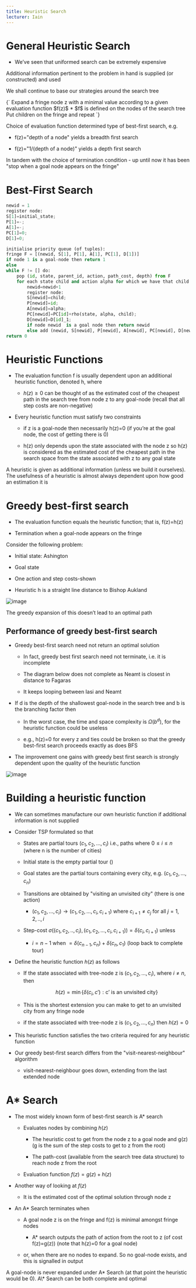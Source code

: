 ```yaml
---
title: Heuristic Search
lecturer: Iain
---
```


# General Heuristic Search

-   We’ve seen that uniformed search can be extremely expensive

<Definition name="Heuristic Search (Informed Search)">
Additional information pertinent to the problem in hand is supplied (or constructed) and used
</Definition>

We shall continue to base our strategies around the search tree

<Definition name="Best-First Search">
{`
Expand a fringe node z with a minimal value according to a given evaluation function $f(z)$
* $f$ is defined on the nodes of the search tree
Put children on the fringe and repeat
`}
</Definition>

Choice of evaluation function determined type of best-first search, e.g.

-   f(z)="depth of a node" yields a breadth first search

-   f(z)="1/(depth of a node)" yields a depth first search

In tandem with the choice of termination condition - up until now it has
been "stop when a goal node appears on the fringe"

# Best-First Search

```python
newid = 1
register node:
S[1]=initial_state;
P[1]=-;
A[1]=-;
PC[1]=0;
D[1]=0;

initialise priority queue (of tuples):
fringe F = [(newid, S[1], P[1], A[1], PC[1], D[1])]
if node 1 is a goal-node then return 1
else
while F != [] do:
    pop (id, state, parent_id, action, path_cost, depth) from F
    for each state child and action alpha for which we have that child in phi(state, alpha) do:
        newid=newid+1
        register node:
        S[newid]=child;
        P[newid]=id;
        A[newid]=alpha;
        PC[newid]=PC[id]+rho(state, alpha, child);
        D[newid]=D[id]_1;
        if node newid  is a goal node then return newid
        else add (newid, S[newid], P[newid], A[newid], PC[newid], D[newid]) to F
return 0
```

# Heuristic Functions

-   The evaluation function f is usually dependent upon an additional
    heuristic function, denoted h, where

    -   $h(z)\geqslant 0$ can be thought of as the estimated cost of the
        cheapest path in the search tree from node z to any goal-node
        (recall that all step costs are non-negative)

-   Every heuristic function must satisfy two constraints

    -   if z is a goal-node then necessarily h(z)=0 (if you’re at the
        goal node, the cost of getting there is 0)

    -   h(z) only depends upon the state associated with the node z so
        h(z) is considered as the estimated cost of the cheapest path in
        the search space from the state associated with z to any goal
        state

<Definition name="Heuristics">
A heuristic is given as additional information (unless we build it ourselves).
The usefulness of a heuristic is almost always dependent upon how good an estimation it is
</Definition>

# Greedy best-first search

-   The evaluation function equals the heuristic function; that is,
    f(z)=h(z)

-   Termination when a goal-node appears on the fringe

Consider the following problem:

-   Initial state: Ashington

-   Goal state

-   One action and step costs-shown

-   Heuristic h is a straight line distance to Bishop Aukland

![image](/img/Year_2/Software_Methodologies/AI_Search/Heuristic/a_to_b.webp)

The greedy expansion of this doesn’t lead to an optimal path

## Performance of greedy best-first search

-   Greedy best-first search need not return an optimal solution

    -   In fact, greedy best first search need not terminate, i.e. it is
        incomplete

    -   The diagram below does not complete as Neamt is closest in
        distance to Fagaras

    -   It keeps looping between Iasi and Neamt

-   If d is the depth of the shallowest goal-node in the search tree and
    b is the branching factor then

    -   In the worst case, the time and space complexity is
        $\Omega(b^d)$, for the heuristic function could be useless

    -   e.g., h(z)=0 for every z and ties could be broken so that the
        greedy best-first search proceeds exactly as does BFS

-   The improvement one gains with greedy best first search is strongly
    dependent upon the quality of the heuristic function

![image](/img/Year_2/Software_Methodologies/AI_Search/Heuristic/lasi.webp)

# Building a heuristic function

-   We can sometimes manufacture our own heuristic function if
    additional information is not supplied

-   Consider TSP formulated so that

    -   States are partial tours $(c_1,c_2,...,c_i)$ i.e., paths where
        $0\leqslant i\leqslant n$ (where n is the number of cities)

    -   Initial state is the empty partial tour ()

    -   Goal states are the partial tours containing every city, e.g.
        $(c_1,c_2,...,c_n)$

    -   Transitions are obtained by "visiting an unvisited city" (there
        is one action)

        -   $(c_1,c_2,...,c_i)\rightarrow (c_1,c_2,...,c_i,c_{i+1})$
            where $c_{i+1}\neq c_j$ for all $j=1,2,..,i$

    -   Step-cost
        $\sigma((c_1,c_2,..,c_i),(c_1,c_2,...,c_i,c_{i+1}))=\delta(c_i,c_{i+1})$
        unless

        -   $i=n-1$ when $=\delta(c_{n-1},c_n)+\delta(c_n,c_1)$ (loop
            back to complete tour)

-   Define the heuristic function $h(z)$ as follows

    -   If the state associated with tree-node z is $(c_1,c_2,...,c_i)$,
        where $i\neq n$, then

        $$
        h(z)=\min\{\delta(c_i,c'): \text{c' is an unvisited city}\}
        $$

    -   This is the shortest extension you can make to get to an
        unvisited city from any fringe node

    -   if the state associated with tree-node z is $(c_1,c_2,...,c_n)$
        then $h(z)=0$

-   This heuristic function satisfies the two criteria required for any
    heuristic function

-   Our greedy best-first search differs from the
    "visit-nearest-neighbour" algorithm

    -   visit-nearest-neighbour goes down, extending from the last
        extended node

# A\* Search

-   The most widely known form of best-first search is A\* search

    -   Evaluates nodes by combining $h(z)$

        -   The heuristic cost to get from the node z to a goal node and
            g(z) (g is the sum of the step costs to get to z from the
            root)

        -   The path-cost (available from the search tree data
            structure) to reach node z from the root

    -   Evaluation function $f(z)=g(z)+h(z)$

-   Another way of looking at $f(z)$

    -   It is the estimated cost of the optimal solution through node z

-   An A\* Search terminates when

    -   A goal node z is on the fringe and f(z) is minimal amongst
        fringe nodes

        -   A\* search outputs the path of action from the root to z (of
            cost f(z)=g(z)) (note that h(z)=0 for a goal node)

    -   or, when there are no nodes to expand. So no goal-node exists,
        and this is signalled in output

<Important>
A goal-node is never expanded under A* Search (at that point the heuristic would be 0). A\* Search can be both complete and optimal
</Important>
